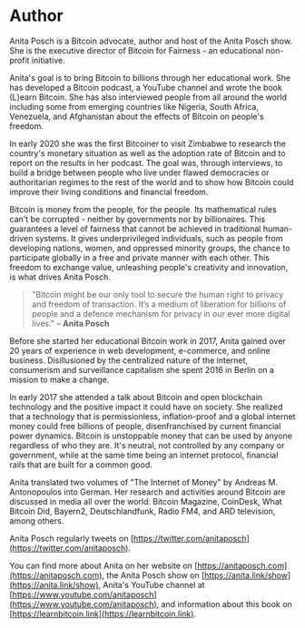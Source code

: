 
# Author

Anita Posch is a Bitcoin advocate, author and host of the Anita Posch show. She is the executive director of Bitcoin for Fairness - an educational non-profit initiative.

Anita's goal is to bring Bitcoin to billions through her educational work. She has developed a Bitcoin podcast, a YouTube channel and wrote the book (L)earn Bitcoin. She has also interviewed people from all around the world including some from emerging countries like Nigeria, South Africa, Venezuela, and Afghanistan about the effects of Bitcoin on people's freedom.

In early 2020 she was the first Bitcoiner to visit Zimbabwe to research the country's monetary situation as well as the adoption rate of Bitcoin and to report on the results in her podcast. The goal was, through interviews, to build a bridge between people who live under flawed democracies or authoritarian regimes to the rest of the world and to show how Bitcoin could improve their living conditions and financial freedom.

Bitcoin is money from the people, for the people. Its mathematical rules can't be corrupted - neither by governments nor by billionaires. This guarantees a level of fairness that cannot be achieved in traditional human-driven systems. It gives underprivileged individuals, such as people from developing nations, women, and oppressed minority groups, the chance to participate globally in a free and private manner with each other. This freedom to exchange value, unleashing people's creativity and innovation, is what drives Anita Posch.

> "Bitcoin might be our only tool to secure the human right to privacy and freedom of transaction. It’s a medium of liberation for billions of people and a defence mechanism for privacy in our ever more digital lives." – **Anita Posch**

Before she started her educational Bitcoin work in 2017, Anita gained over 20 years of experience in web development, e-commerce, and online business. Disillusioned by the centralized nature of the internet, consumerism and surveillance capitalism she spent 2016 in Berlin on a mission to make a change.

In early 2017 she attended a talk about Bitcoin and open blockchain technology and the positive impact it could have on society. She realized that a technology that is permissionless, inflation-proof and a global internet money could free billions of people, disenfranchised by current financial power dynamics. Bitcoin is unstoppable money that can be used by anyone regardless of who they are. It's neutral, not controlled by any company or government, while at the same time being an internet protocol, financial rails that are built for a common good.

Anita translated two volumes of "The Internet of Money" by Andreas M. Antonopoulos into German. Her research and activities around Bitcoin are discussed in media all over the world: Bitcoin Magazine, CoinDesk, What Bitcoin Did, Bayern2, Deutschlandfunk, Radio FM4, and ARD television, among others.

Anita Posch regularly tweets on [https://twitter.com/anitaposch](https://twitter.com/anitaposch).

You can find more about Anita on her website on [https://anitaposch.com](https://anitaposch.com), the Anita Posch show on [https://anita.link/show](https://anita.link/show), Anita's YouTube channel at [https://www.youtube.com/anitaposch](https://www.youtube.com/anitaposch), and information about this book on [https://learnbitcoin.link](https://learnbitcoin.link).
